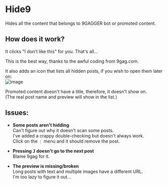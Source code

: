 # Hide9
Hides all the content that belongs to 9GAGGER bot or promoted content.

## How does it work?

It clicks "I don't like this" for you.
That's all...

This is the best way, thanks to the awful coding from 9gag.com.

It also adds an icon that lists all hidden posts, if you wish to open them later on:<br>
![image](https://user-images.githubusercontent.com/10207857/176740788-777232fe-359e-49d5-91c7-108bf0f6b96e.png)

Promoted content doesn't have a title, therefore, it doesn't show on.<br>
(The real post name and preview will show in the list.)

## Issues:

- **Some posts aren't hidding**<br>
    Can't figure out why it doesn't scan some posts.<br>
    I've added a crappy double-checking but doesn't always work.<br>
    Click on the `⋮` menu and it should remove the post.

- **Pressing <kbd>J</kbd> doesn't go to the next post**<br>
    Blame 9gag for it.

- **The preview is missing/broken**<br>
    Long posts with text and multiple images have a different URL.<br>
    I'm too lazy to figure it out...
